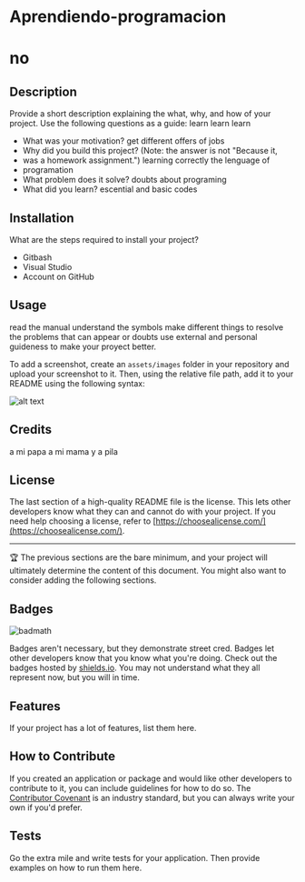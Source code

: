 # Aprendiendo-programacion
# <Your-Project-Title>
# no 
## Description

Provide a short description explaining the what, why, and how of your project. Use the following questions as a guide: learn learn learn 

- What was your motivation? get different offers of jobs
- Why did you build this project? (Note: the answer is not "Because it,
- was  a homework assignment.") learning correctly the lenguage of 
- programation
- What problem does it solve? doubts about programing 
- What did you learn? escential and basic codes



## Installation

What are the steps required to install your project? 

- Gitbash
- Visual Studio
- Account on GitHub

## Usage

read the manual understand the symbols make different things to resolve the problems that can appear or doubts 
use external and personal guideness to make your proyect better.

To add a screenshot, create an `assets/images` folder in your repository and upload your screenshot to it. Then, using the relative file path, add it to your README using the following syntax:

![alt text](assets/images/screenshot.png)

## Credits

a mi papa a mi mama y a pila

## License

The last section of a high-quality README file is the license. This lets other developers know what they can and cannot do with your project. If you need help choosing a license, refer to [https://choosealicense.com/](https://choosealicense.com/).

---

🏆 The previous sections are the bare minimum, and your project will ultimately determine the content of this document. You might also want to consider adding the following sections.

## Badges

![badmath](https://img.shields.io/github/languages/top/nielsenjared/badmath)

Badges aren't necessary, but they demonstrate street cred. Badges let other developers know that you know what you're doing. Check out the badges hosted by [shields.io](https://shields.io/). You may not understand what they all represent now, but you will in time.

## Features

If your project has a lot of features, list them here.

## How to Contribute

If you created an application or package and would like other developers to contribute to it, you can include guidelines for how to do so. The [Contributor Covenant](https://www.contributor-covenant.org/) is an industry standard, but you can always write your own if you'd prefer.

## Tests

Go the extra mile and write tests for your application. Then provide examples on how to run them here.
